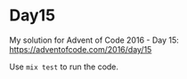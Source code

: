 # Day15

My solution for Advent of Code 2016 - Day 15: https://adventofcode.com/2016/day/15

Use `mix test` to run the code.
